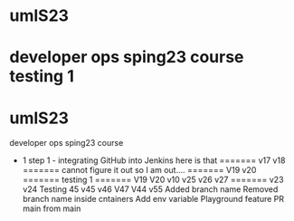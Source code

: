 # umlS23
developer ops sping23 course
testing 1
=======
# umlS23
developer ops sping23 course
- 1 step 1 - integrating GitHub into Jenkins
here is that
=======
v17
v18
=======
cannot figure it out so I am out....
=======
V19
v20
=======
testing 1
=======
V19
V20
v10
v25
v26
v27
=======
v23
v24
Testing 45
v45
v46
V47
V44
v55
Added branch name
Removed branch name inside cntainers
Add env variable
Playground
feature
PR main
from main
